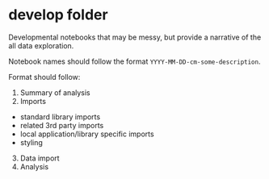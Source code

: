 # develop folder

Developmental notebooks that may be messy, but provide a narrative of the all data exploration.

Notebook names should follow the format `YYYY-MM-DD-cm-some-description`.

Format should follow:
1. Summary of analysis
2. Imports
  - standard library imports
  - related 3rd party imports
  - local application/library specific imports
  - styling
3. Data import
4. Analysis
